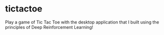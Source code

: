# tictactoe
Play a game of Tic Tac Toe with the desktop application that I built using the principles of Deep Reinforcement Learning!
